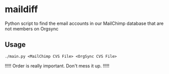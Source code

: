 # maildiff
Python script to find the email accounts in our MailChimp database that are not members on Orgsync

## Usage
```
./main.py <MailChimp CVS File> <OrgSync CVS File>
```

!!!!! Order is really important. Don't mess it up. !!!!!
